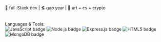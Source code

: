 <p align="left">
  🤖 full-Stack dev | 🏄 gap year | 🍻 art + cs + crypto <br/>
  <br/>
</p>
<p align="left">
  Languages & Tools: <br/>
    <img src="https://img.shields.io/badge/javascript-%23323330.svg?style=flat&logo=javascript&logoColor=%23F7DF1E" alt="JavaScript badge">
    <img src="https://img.shields.io/badge/node.js-6DA55F?style=flat&logo=node.js&logoColor=white" alt="Node.js badge">
    <img src="https://img.shields.io/badge/express.js-%23404d59.svg?style=flat&logo=express&logoColor=%2361DAFB" alt="Express.js badge">
    <img src="https://img.shields.io/badge/html5-%23E34F26.svg?style=flat&logo=html5&logoColor=white" alt="HTML5 badge">
    <img src="https://img.shields.io/badge/MongoDB-%234ea94b.svg?style=flat&logo=mongodb&logoColor=white" alt="MongoDB badge">
</p>
